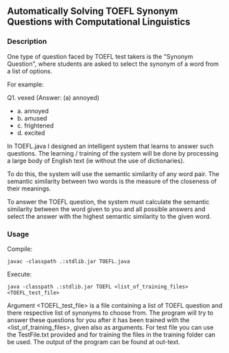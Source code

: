 ## Automatically Solving TOEFL Synonym Questions with Computational Linguistics

### Description
One type of question faced by TOEFL test takers is the "Synonym Question", where students are asked to select the synonym of a word from a list of options.

For example:

Q1. vexed  (Answer: (a) annoyed)
* a. annoyed
* b. amused
* c. frightened
* d. excited
  
In TOEFL.java I designed an intelligent system that learns to answer such questions. The learning / training of the system will be done by processing a large body of English text (ie without the use of dictionaries).

To do this, the system will use the semantic similarity of any word pair. The semantic similarity between two words is the measure of the closeness of their meanings.

To answer the TOEFL question, the system must calculate the semantic similarity between the word given to you and all possible answers and select the answer with the highest semantic similarity to the given word.

### Usage
Compile:

`javac -classpath .:stdlib.jar TOEFL.java`

Execute:

`java -classpath .:stdlib.jar TOEFL <list_of_training_files> <TOEFL_test_file>`

Argument <TOEFL_test_file> is a file containing a list of TOEFL question and there respective list of synonyms to choose from. The program will try to answer these questions for you after it has been trained with the <list_of_training_files>, given also as arguments. For test file you can use the TestFile.txt provided and for training the files in the training folder can be used. The output of the program can be found at out-text.
